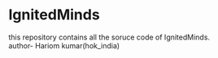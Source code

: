 # IgnitedMinds
this repository contains all the soruce code of IgnitedMinds.
</br>
author- Hariom kumar(hok_india)
